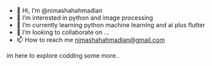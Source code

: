 - 👋 Hi, I’m @nimashahahmadian
- 👀 I’m interested in python and image processing
- 🌱 I’m currently learning python machine learning and ai plus flutter
- 💞️ I’m looking to collaborate on ...
- 📫 How to reach me nimashahahmadian@gmail.com

im here to explore codding some more..
<!---
nimashahahmadian/nimashahahmadian is a ✨ special ✨ repository because its `README.md` (this file) appears on your GitHub profile.
You can click the Preview link to take a look at your changes.
--->
